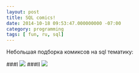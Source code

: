 ```yaml
---
layout: post
title: SQL comics!
date: 2014-10-18 09:53:47.000000000 -07:00
category: programming
tags: [ fun, ru, sql]
---
```


Небольшая подборка комиксов на sql тематику:

###I
![](../../../../assets/img/posts/2014/10/sql_comics1.png)
###II
![](../../../../assets/img/posts/2014/10/sql_comics2.png)
